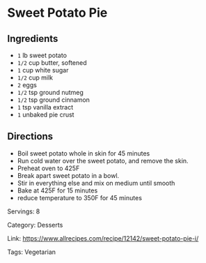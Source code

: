 # Sweet Potato Pie

## Ingredients

- `1` lb sweet potato
- `1/2` cup butter, softened
- `1` cup white sugar
- `1/2` cup milk
- `2` eggs
- `1/2` tsp ground nutmeg
- `1/2` tsp ground cinnamon
- `1` tsp vanilla extract
- `1` unbaked pie crust

## Directions

- Boil sweet potato whole in skin for 45 minutes
- Run cold water over the sweet potato, and remove the skin.
- Preheat oven to 425F
- Break apart sweet potato in a bowl.
- Stir in everything else and mix on medium until smooth
- Bake at 425F for 15 minutes
- reduce temperature to 350F for 45 minutes

Servings: 8

Category: Desserts

Link: https://www.allrecipes.com/recipe/12142/sweet-potato-pie-i/

Tags: Vegetarian

